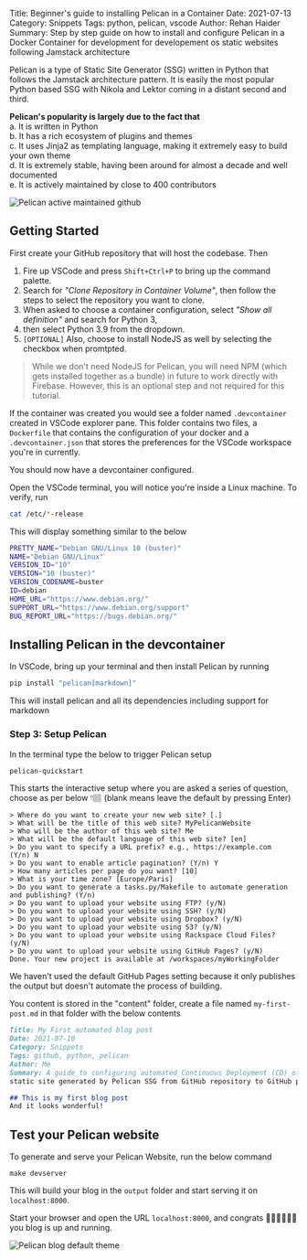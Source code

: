 Title: Beginner's guide to installing Pelican in a Container
Date: 2021-07-13
Category: Snippets
Tags: python, pelican, vscode
Author: Rehan Haider
Summary: Step by step guide on how to install and configure Pelican in a Docker Container for development for developement os static websites following Jamstack architecture

Pelican is a type of Static Site Generator (SSG) written in Python that follows the Jamstack architecture pattern. It is easily the most popular Python based SSG with Nikola and Lektor coming in a distant second and third. 

**Pelican's popularity is largely due to the fact that**<br>
a. It is written in Python<br>
b. It has a rich ecosystem of plugins and themes<br>
c. It uses Jinja2 as templating language, making it extremely easy to build your own theme<br>
d. It is extremely stable, having been around for almost a decade and well documented<br>
e. It is actively maintained by close to 400 contributors

![Pelican active maintained github]({static}/images/99999993-pelican_github_activity.png)

## Getting Started

First create your GitHub repository that will host the codebase. Then

1. Fire up VSCode and press `Shift+Ctrl+P` to bring up the command palette. <br>
2. Search for *"Clone Repository in Container Volume"*, then follow the steps to select the repository you want to clone. <br>
3. When asked to choose a container configuration, select *"Show all definition"* and search for Python 3, <br>
4. then select Python 3.9 from the dropdown. <br>
5. `[OPTIONAL]` Also, choose to install NodeJS as well by selecting the checkbox when promtpted. 

> While we don't need NodeJS for Pelican, you will need NPM (which gets installed together as a bundle) in future to work directly with Firebase. However, this is an optional step and not required for this tutorial. 

If the container was created you would see a folder named `.devcontainer` created in VSCode explorer pane. This folder contains two files, a `Dockerfile` that contains the configuration of your docker and a `.devcontainer.json` that stores the preferences for the VSCode workspace you're in currently. 

You should now have a devcontainer configured. 

Open the VSCode terminal, you will notice you're inside a Linux machine. To verify, run
```bash
cat /etc/*-release
```

This will display something similar to the below
```bash
PRETTY_NAME="Debian GNU/Linux 10 (buster)"
NAME="Debian GNU/Linux"
VERSION_ID="10"
VERSION="10 (buster)"
VERSION_CODENAME=buster
ID=debian
HOME_URL="https://www.debian.org/"
SUPPORT_URL="https://www.debian.org/support"
BUG_REPORT_URL="https://bugs.debian.org/"
```

## Installing Pelican in the devcontainer

In VSCode, bring up your terminal and then install Pelican by running

```bash
pip install "pelican[markdown]"
```

This will install pelican and all its dependencies including support for markdown

### Step 3: Setup Pelican

In the terminal type the below to trigger Pelican setup

```bash
pelican-quickstart
```

This starts the interactive setup where you are asked a series of question, choose as per below 👇🏽 (blank means leave the default by pressing Enter)

```none
> Where do you want to create your new web site? [.] 
> What will be the title of this web site? MyPelicanWebsite
> Who will be the author of this web site? Me
> What will be the default language of this web site? [en] 
> Do you want to specify a URL prefix? e.g., https://example.com   (Y/n) N
> Do you want to enable article pagination? (Y/n) Y
> How many articles per page do you want? [10] 
> What is your time zone? [Europe/Paris] 
> Do you want to generate a tasks.py/Makefile to automate generation and publishing? (Y/n) 
> Do you want to upload your website using FTP? (y/N) 
> Do you want to upload your website using SSH? (y/N) 
> Do you want to upload your website using Dropbox? (y/N) 
> Do you want to upload your website using S3? (y/N) 
> Do you want to upload your website using Rackspace Cloud Files? (y/N) 
> Do you want to upload your website using GitHub Pages? (y/N) 
Done. Your new project is available at /workspaces/myWorkingFolder
```

We haven't used the default GitHub Pages setting because it only publishes the output but doesn't automate the process of building.

You content is stored in the "content" folder, create a file named `my-first-post.md` in that folder with the below contents

```markdown
Title: My First automated blog post
Date: 2021-07-10
Category: Snippets
Tags: github, python, pelican
Author: Me
Summary: A guide to configuring automated Continuous Deployment (CD) of \
static site generated by Pelican SSG from GitHub repository to GitHub pages using GitHub Actions

## This is my first blog post
And it looks wonderful!
```

## Test your Pelican website

To generate and serve your Pelican Website, run the below command

```bashs
make devserver
```

This will build your blog in the `output` folder and start serving it on `localhost:8000`.

Start your browser and open the URL `localhost:8000`, and congrats 🎉🙌🏽🎇🎊🎈 you blog is up and running.

![Pelican blog default theme]({static}/images/99999995-pelican-blog.png)









